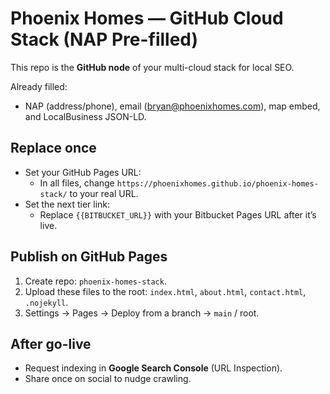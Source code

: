 # Phoenix Homes — GitHub Cloud Stack (NAP Pre-filled)

This repo is the **GitHub node** of your multi-cloud stack for local SEO.

Already filled:
- NAP (address/phone), email (bryan@phoenixhomes.com), map embed, and LocalBusiness JSON-LD.

## Replace once
- Set your GitHub Pages URL:
  - In all files, change `https://phoenixhomes.github.io/phoenix-homes-stack/` to your real URL.
- Set the next tier link:
  - Replace `{{BITBUCKET_URL}}` with your Bitbucket Pages URL after it’s live.

## Publish on GitHub Pages
1. Create repo: `phoenix-homes-stack`.
2. Upload these files to the root: `index.html`, `about.html`, `contact.html`, `.nojekyll`.
3. Settings → Pages → Deploy from a branch → `main` / root.

## After go-live
- Request indexing in **Google Search Console** (URL Inspection).
- Share once on social to nudge crawling.
